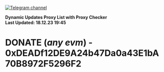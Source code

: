 [![Telegram channel](https://img.shields.io/endpoint?url=https://runkit.io/damiankrawczyk/telegram-badge/branches/master?url=https://t.me/n4z4v0d)](https://t.me/n4z4v0d) 

**Dynamic Updates Proxy List with Proxy Checker**  
**Last Updated: 18.12.23 19:45**

# DONATE (_any evm_) - 0xDEADf12DE9A24b47Da0a43E1bA70B8972F5296F2
